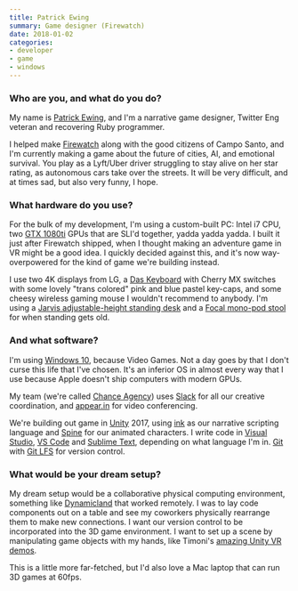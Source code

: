 ```yaml
---
title: Patrick Ewing
summary: Game designer (Firewatch)
date: 2018-01-02
categories:
- developer
- game
- windows
---
```


### Who are you, and what do you do?

My name is [Patrick Ewing](https://twitter.com/hoverbird "Patrick's Twitter account."), and I'm a narrative game designer, Twitter Eng veteran and recovering Ruby programmer.

I helped make [Firewatch][] along with the good citizens of Campo Santo, and I'm currently making a game about the future of cities, AI, and emotional survival. You play as a Lyft/Uber driver struggling to stay alive on her star rating, as autonomous cars take over the streets. It will be very difficult, and at times sad, but also very funny, I hope.

### What hardware do you use?

For the bulk of my development, I'm using a custom-built PC: Intel i7 CPU, two [GTX 1080ti][geforce-gtx-1080-ti] GPUs that are SLI'd together, yadda yadda yadda. I built it just after Firewatch shipped, when I thought making an adventure game in VR might be a good idea. I quickly decided against this, and it's now way-overpowered for the kind of game we're building instead.

I use two 4K displays from LG, a [Das Keyboard][model-s-professional] with Cherry MX switches with some lovely "trans colored" pink and blue pastel key-caps, and some cheesy wireless gaming mouse I wouldn't recommend to anybody. I'm using a [Jarvis adjustable-height standing desk][jarvis-bamboo] and a [Focal mono-pod stool][mobis-i] for when standing gets old.

### And what software?

I'm using [Windows 10][windows-10], because Video Games. Not a day goes by that I don't curse this life that I've chosen. It's an inferior OS in almost every way that I use because Apple doesn't ship computers with modern GPUs.

My team (we're called [Chance Agency](http://www.chanceagency.com/ "Patrick's game studio.")) uses [Slack][] for all our creative coordination, and [appear.in][] for video conferencing.

We're building out game in [Unity][] 2017, using [ink][] as our narrative scripting language and [Spine][] for our animated characters. I write code in [Visual Studio][visual-studio], [VS Code][visual-studio-code] and [Sublime Text][sublime-text], depending on what language I'm in. [Git][] with [Git LFS][git-large-file-storage] for version control.

### What would be your dream setup?

My dream setup would be a collaborative physical computing environment, something like [Dynamicland](https://dynamicland.org/ "A research group working on a new computing medium.") that worked remotely. I was to lay code components out on a table and see my coworkers physically rearrange them to make new connections. I want our version control to be incorporated into the 3D game environment. I want to set up a scene by manipulating game objects with my hands, like Timoni's [amazing Unity VR demos](https://www.youtube.com/watch?v=FzjxRi5J4XI "A YouTube video of a Unity VR editor tool demo."). 

This is a little more far-fetched, but I'd also love a Mac laptop that can run 3D games at 60fps.

[appear.in]: http://web.archive.org/web/20221226105909/http://appear.in/ "A service for web-based video conferencing."
[firewatch]: http://www.firewatchgame.com/ "A fire lookout adventure game."
[geforce-gtx-1080-ti]: https://www.nvidia.com/en-us/geforce/10-series/ "A graphics card."
[git-large-file-storage]: https://git-lfs.com/ "A git extension for versioning large files."
[git]: https://git-scm.com/ "A version control system."
[ink]: https://www.inklestudios.com/ink/ "An interactive fiction scripting language."
[jarvis-bamboo]: http://web.archive.org/web/20230420184717/https://www.fully.com/standing-desks/jarvis/jarvis-adjustable-height-desk-bamboo.html "A standing desk."
[mobis-i]: http://web.archive.org/web/20190506090312/https://store.focalupright.com/mobis-seat-p/ffs-1000.htm "An ergonomic chair."
[model-s-professional]: https://www.daskeyboard.com/model-s-professional/ "A keyboard."
[slack]: https://slack.com/intl/ja-jp/ "A collaboration service."
[spine]: http://esotericsoftware.com/ "2D animation software."
[sublime-text]: http://www.sublimetext.com/ "A coder's text editor."
[unity]: https://unity.com/products "A cross-platform game development tool."
[visual-studio-code]: https://code.visualstudio.com/ "A development IDE."
[visual-studio]: http://web.archive.org/web/20180617165945/https://www.visualstudio.com/ "A Windows development environment."
[windows-10]: https://en.wikipedia.org/wiki/Windows_10 "An operating system."
